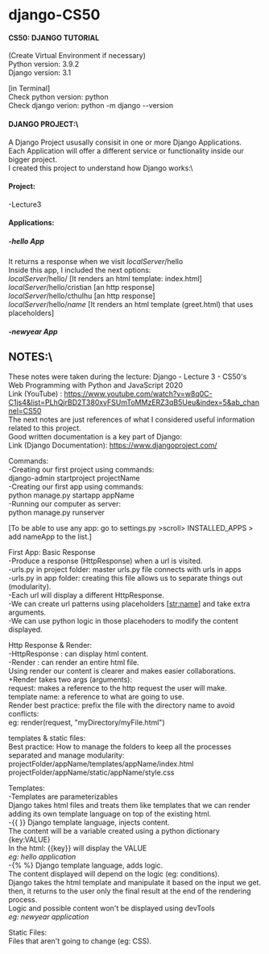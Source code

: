 # django-CS50
#### CS50: DJANGO TUTORIAL

(Create Virtual Environment if necessary)\
Python version: 3.9.2 \
Django version: 3.1

[in Terminal]\
Check python version: python\
Check django verion: python -m django --version


#### DJANGO PROJECT:\
A Django Project ususally consisit in one or more Django Applications.\
Each Application will offer a different service or functionality inside our bigger project.\
I created this project to understand how Django works:\

#### Project:
-Lecture3

#### Applications:
##### -hello App
It returns a response when we visit *localServer*/hello  
Inside this app, I included the next options:  
*localServer*/hello/ [It renders an html template: index.html]  
*localServer*/hello/cristian [an http response]  
*localServer*/hello/cthulhu  [an http response]  
*localServer*/hello/*name*  [It renders an html template (greet.html) that uses placeholders]  
##### -newyear App

## NOTES:\
These notes were taken during the lecture: Django - Lecture 3 - CS50's Web Programming with Python and JavaScript 2020  
Link (YouTube) : https://www.youtube.com/watch?v=w8q0C-C1js4&list=PLhQjrBD2T380xvFSUmToMMzERZ3qB5Ueu&index=5&ab_channel=CS50  
The next notes are just references of what I considered useful information related to this project.   
Good written documentation is a key part of Django:   
Link (Django Documentation): https://www.djangoproject.com/

Commands:   
-Creating our first project using commands:   
django-admin startproject projectName   
-Creating our first app using commands:   
python manage.py startapp appName   
-Running our computer as server:   
python manage.py runserver

[To be able to use any app: go to settings.py >scroll> INSTALLED_APPS > add nameApp to the list.]

First App: Basic Response  
-Produce a response (HttpResponse) when a url is visited.   
-urls.py in project folder: master urls.py file connects with urls in apps   
-urls.py in app folder: creating this file allows us to separate things out (modularity).   
-Each url will display a different HttpResponse.   
-We can create url patterns using placeholders [<str:name>] and take extra arguments.   
-We can use python logic in those placehoders to modify the content displayed.

Http Response & Render:    
-HttpResponse : can display html content.   
-Render : can render an entire html file.   
Using render our content is clearer and makes easier collaborations.    
+Render takes two args (arguments):   
request: makes a reference to the http request the user will make.   
template name: a reference to what are going to use.   
Render best practice: prefix the file with the directory name to avoid conflicts:   
eg: render(request, "myDirectory/myFile.html")

templates & static files:   
Best practice: How to manage the folders to keep all the processes separated and manage modularity:   
projectFolder/appName/templates/appName/index.html   
projectFolder/appName/static/appName/style.css

Templates:   
-Templates are parameterizables   
Django takes html files and treats them like templates that we can render   
adding its own template language on top of the existing html.   
-{{ }} Django template language, injects content.   
The content will be a variable created using a python dictionary {key:VALUE}    
In the html: {{key}} will display the VALUE   
*eg: hello application*   
-{% %} Django template language, adds logic.   
The content displayed will depend on the logic (eg: conditions).   
Django takes the html template and manipulate it based on the input we get.   
then, it returns to the user only the final result at the end of the rendering process.   
Logic and possible content won't be displayed using devTools   
*eg: newyear application* 

Static Files:   
Files that aren't going to change (eg: CSS).




